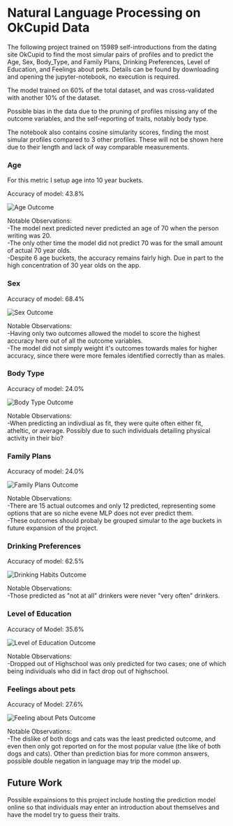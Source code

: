 # Natural Language Processing on OkCupid Data

The following project trained on 15989 self-introductions from the dating site OkCupid to find the most simular pairs of profiles and to predict the Age, Sex, Body_Type, and Family Plans, Drinking Preferences, Level of Education, and Feelings about pets. Details can be found by downloading and opening the jupyter-notebook, no execution is required.

The model trained on 60% of the total dataset, and was cross-validated with another 10% of the dataset.

Possible bias in the data due to the pruning of profiles missing any of the outcome variables, and the self-reporting of traits, notably body type.

The notebook also contains cosine simularity scores, finding the most simular profiles compared to 3 other profiles. These will not be shown here due to their length and lack of way comparable measurements.

### Age

For this metric I setup age into 10 year buckets.

Accuracy of model: 43.8%

![Age Outcome](https://github.com/evancosmos/NLP-on-OkCupidData/blob/main/resultsimgs/1.png?raw=true)

Notable Observations:<br>
-The model next predicted never predicted an age of 70 when the person writing was 20.<br>
-The only other time the model did not predict 70 was for the small amount of actual 70 year olds.<br>
-Despite 6 age buckets, the accuracy remains fairly high. Due in part to the high concentration of 30 year olds on the app.

### Sex
Accuracy of model: 68.4%

![Sex Outcome](https://github.com/evancosmos/NLP-on-OkCupidData/blob/main/resultsimgs/2.png?raw=true)

Notable Observations:<br>
-Having only two outcomes allowed the model to score the highest accuracy here out of all the outcome variables. <br>
-The model did not simply weight it's outcomes towards males for higher accuracy, since there were more females identified correctly than as males.

### Body Type
Accuracy of model: 24.0%

![Body Type Outcome](https://github.com/evancosmos/NLP-on-OkCupidData/blob/main/resultsimgs/3.png?raw=true)

Notable Observations:<br>
-When predicting an indivdiual as fit, they were quite often either fit, atheltic, or average. Possibly due to such individuals detailing physical activity in their bio?

### Family Plans
Accuracy of model: 24.0%

![Family Plans Outcome](https://github.com/evancosmos/NLP-on-OkCupidData/blob/main/resultsimgs/4.png?raw=true)

Notable Observations:<br>
-There are 15 actual outcomes and only 12 predicted, representing some options that are so niche evene MLP does not ever predict them.<br>
-These outcomes should probaly be grouped simular to the age buckets in future expansion of the project.

### Drinking Preferences
Accuracy of model: 62.5%

![Drinking Habits Outcome](https://github.com/evancosmos/NLP-on-OkCupidData/blob/main/resultsimgs/5.png?raw=true)

Notable Observations:<br>
-Those predicted as "not at all" drinkers were never "very often" drinkers.

### Level of Education
Accuracy of Model: 35.6%

![Level of Education Outcome](https://github.com/evancosmos/NLP-on-OkCupidData/blob/main/resultsimgs/6.png?raw=true)

Notable Observations:<br>
-Dropped out of Highschool was only predicted for two cases; one of which being individuals who did in fact drop out of highschool.

### Feelings about pets
Accuracy of Model: 27.6%

![Feeling about Pets Outcome](https://github.com/evancosmos/NLP-on-OkCupidData/blob/main/resultsimgs/7.png?raw=true)

Notable Observations:<br>
-The dislike of both dogs and cats was the least predicted outcome, and even then only got reported on for the most popular value (the like of both dogs and cats). Other than prediction bias for more common answers, possible double negation in language may trip the model up.

## Future Work

Possible expainsions to this project include hosting the prediction model online so that individuals may enter an introduction about themselves and have the model try to guess their traits.
